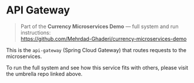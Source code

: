 # API Gateway

> Part of the **Currency Microservices Demo** — full system and run instructions:  
> https://github.com/Mehrdad-Ghaderi/currency-microservices-demo

This is the `api-gateway` (Spring Cloud Gateway) that routes requests to the microservices.

To run the full system and see how this service fits with others, please visit the umbrella repo linked above.
